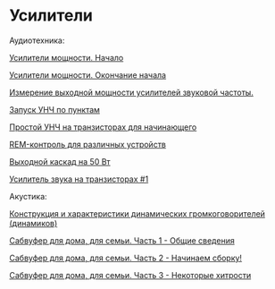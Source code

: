 # Усилители

Аудиотехника:

[Усилители мощности. Начало](https://cxem.net/beginner/beginner45.php)

[Усилители мощности. Окончание начала](https://cxem.net/beginner/beginner46.php)

[Измерение выходной мощности усилителей звуковой частоты.](https://cxem.net/beginner/beginner47.php)

[Запуск УНЧ по пунктам](https://cxem.net/beginner/beginner48.php)

[Простой УНЧ на транзисторах для начинающего](https://cxem.net/beginner/beginner165.php)

[REM-контроль для различных устройств](https://cxem.net/beginner/beginner132.php)

[Выходной каскад на 50 Вт](https://cxem.net/beginner/beginner115.php)

[Усилитель звука на транзисторах #1](https://diodov.net/usilitel-zvuka-na-tranzistorah-1/)

Акустика:

[Конструкция и характеристики динамических громкоговорителей (динамиков)](https://cxem.net/beginner/beginner35.php)

[Сабвуфер для дома, для семьи. Часть 1 - Общие сведения](https://cxem.net/beginner/beginner36.php)

[Сабвуфер для дома, для семьи. Часть 2 - Начинаем сборку!](https://cxem.net/beginner/beginner37.php)

[Сабвуфер для дома, для семьи. Часть 3 - Некоторые хитрости](https://cxem.net/beginner/beginner38.php)